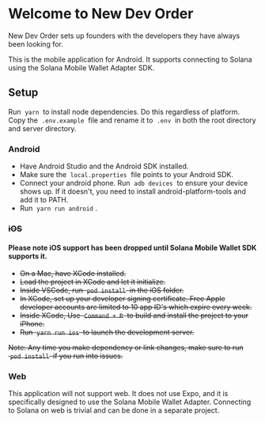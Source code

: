 # Welcome to New Dev Order

New Dev Order sets up founders with the developers they have always been looking for.

This is the mobile application for Android.
It supports connecting to Solana using the Solana Mobile Wallet Adapter SDK.

## Setup

Run &nbsp;`yarn`&nbsp; to install node dependencies. Do this regardless of platform.
Copy the &nbsp;`.env.example`&nbsp; file and rename it to &nbsp;`.env`&nbsp; in both the root directory and server directory.

### Android

- Have Android Studio and the Android SDK installed.
- Make sure the &nbsp;`local.properties`&nbsp; file points to your Android SDK.
- Connect your android phone. Run &nbsp;`adb devices`&nbsp; to ensure your device shows up. If it doesn't, you need to install android-platform-tools and add it to PATH.
- Run &nbsp;`yarn run android`&nbsp;.

### ~~iOS~~

#### Please note iOS support has been dropped until Solana Mobile Wallet SDK supports it.

- ~~On a Mac, have XCode installed.~~
- ~~Load the project in XCode and let it initialize.~~
- ~~Inside VSCode, run &nbsp;`pod install`&nbsp; in the iOS folder.~~
- ~~In XCode, set up your developer signing certificate. Free Apple developer accounts are limited to 10 app ID's which expire every week.~~
- ~~Inside XCode, Use &nbsp;`Command + R`&nbsp; to build and install the project to your iPhone.~~
- ~~Run &nbsp;`yarn run ios` &nbsp;to launch the development server.~~

~~Note: Any time you make dependency or link changes, make sure to run &nbsp;`pod install`&nbsp; if you run into issues.~~

### Web

This application will not support web. It does not use Expo, and it is specifically designed to use the Solana Mobile Wallet Adapter. Connecting to Solana on web is trivial and can be done in a separate project.
